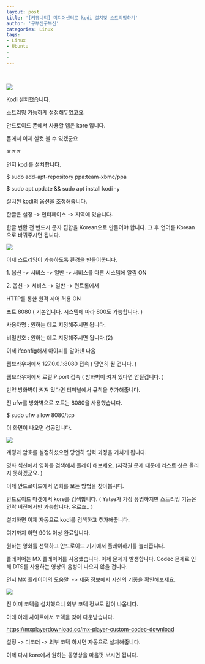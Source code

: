 ```yaml
---
layout: post
title: '[커뮤니티] 미디어센터로 kodi 설치및 스트리밍하기'
author: '구부신구부신'
categories: Linux
tags:
- Linux
- Ubuntu
-
-
---
```



<script> location.href='https://cafe.naver.com/develoid/863566' ; </script>

<p>&nbsp;</p>
<p><img src="https://dthumb-phinf.pstatic.net/?src=%22https%3A%2F%2Fcafeptthumb-phinf.pstatic.net%2FMjAxOTA0MTJfMjIw%2FMDAxNTU1MDc1ODI1NzE4.VyMRd4l8UxIf83Kzn1d6pzi7tfkSNkFmf5zcvOxPJ7sg.Dd0hLipQgJVjr20iOqhYTj_TjKJDTwOxNN5_O2asW9Mg.PNG.searphiel9%2F%25EB%2594%2594%25EB%25B2%25A8_%25EA%25B2%258C%25EC%258B%259C%25EA%25B8%2580.png%3Ftype%3Dw740%22&amp;type=cafe_wa740"></p>
<p>Kodi 설치했습니다.</p>
<p>스트리밍 가능하게 설정해두었고요.</p>
<p>안드로이드 폰에서 사용할 앱은 kore 입니다.</p>
<p>폰에서 이제 실컷 볼 수 있겠군요</p>
<p>ㅎㅎㅎ</p>
<p>먼저 kodi를 설치합니다.&nbsp;</p>
<p>$ sudo add-apt-repository ppa:team-xbmc/ppa</p>
<p>$ sudo apt update &amp;&amp; sudo apt install kodi -y</p>
<p>설치된 kodi의 옵션을 조정해줍니다.&nbsp;</p>
<p>한글은 설정 -&gt; 인터페이스 -&gt; 지역에 있습니다.&nbsp;</p>
<p>한글 변환 전 반드시 문자 집합을 Korean으로 만들어야 합니다. 그 후 언어를 Korean으로 바꿔주시면 됩니다.&nbsp;</p>
<p><img src="https://cafeptthumb-phinf.pstatic.net/MjAxOTA0MTNfMjg2/MDAxNTU1MTQ5MDU5NzY0.uhtRiuUWcED4V6P77HKQpuMZ5wXjZgxMVSvsIO1ZERAg.Yicn7pYcuLBr3wUgoMFDWbLeOivJmJI9vMYNMRA12K4g.PNG.dominant4u/%EC%8A%A4%ED%81%AC%EB%A6%B0%EC%83%B7%2C_2019-04-13_18-50-37.png?type=w740"></p>
<p>이제 스트리밍이 가능하도록 환경을 만들어줍니다.&nbsp;</p>
<p>1. 옵션 -&gt; 서비스 -&gt; 일반 -&gt; 서비스를 다른 시스템에 알림 ON</p>
<p>2. 옵션 -&gt; 서비스 -&gt; 일반 -&gt; 컨트롤에서&nbsp;</p>
<p>HTTP를 통한 원격 제어 허용 ON</p>
<p>포트 8080 ( 기본입니다. 시스템에 따라 800도 가능합니다. )</p>
<p>사용자명 : 원하는 데로 지정해주시면 됩니다.&nbsp;</p>
<p>비밀번호 : 원하는 데로 지정해주시면 됩니다.(2)</p>
<p>이제 ifconfig해서 아이피를 알아낸 다음</p>
<p>웹브라우저에서 127.0.0.1:8080 접속 ( 당연히 될 겁니다. )&nbsp;</p>
<p>웹브라우저에서 로컬IP:port 접속 ( 방화벽이 켜져 있다면 안될겁니다. )</p>
<p>만약 방화벽이 켜져 있다면 터미널에서 규칙을 추가해줍니다.&nbsp;</p>
<p>전 ufw를 방화벽으로 포트는 8080을 사용했습니다.&nbsp;</p>
<p>$ sudo ufw allow 8080/tcp</p>
<p>이 화면이 나오면 성공입니다.&nbsp;</p>
<p><img src="https://cafeptthumb-phinf.pstatic.net/MjAxOTA0MTNfNzAg/MDAxNTU1MTQ5NTY4Mzg4.fhzj9-8mBDFXoi0QezzmHqZtXw1BX3bqcRsgr7meZG4g.joiYJwhk4eq6hhXWM5srYpFwLxQVH9oS1oOp0j6V3dgg.PNG.dominant4u/%EC%8A%A4%ED%81%AC%EB%A6%B0%EC%83%B7%2C_2019-04-13_18-59-15.png?type=w740"></p>
<p>계정과 암호를 설정하셨으면 당연히 입력 과정을 거치게 됩니다.&nbsp;</p>
<p>영화 섹션에서 영화를 검색해서 플레이 해보세요. (저작권 문제 때문에 리스트 샷은 올리지 못하겠군요. )</p>
<p>이제 안드로이드에서 영화를 보는 방법을 찾아봅시다.&nbsp;</p>
<p>안드로이드 마켓에서 kore를 검색합니다. ( Yatse가 가장 유명하지만 스트리밍 기능은 언락 버전에서만 가능합니다. 유료죠.. )</p>
<p>설치하면 이제 자동으로 kodi를 검색하고 추가해줍니다.&nbsp;</p>
<p>여기까지 하면 90% 이상 완료입니다.&nbsp;</p>
<p>원하는 영화를 선택하고 안드로이드 기기에서 플레이하기를 눌러줍니다.&nbsp;</p>
<p>플레이어는 MX 플레이어를 사용했습니다. 이제 문제가 발생합니다. Codec 문제로 인해 DTS를 사용하는 영상의 음성이 나오지 않을 겁니다.</p>
<p>먼저 MX 플레이어의 도움말&nbsp; -&gt; 제품 정보에서 자신의 기종을 확인해보세요.&nbsp;</p>
<p><img src="https://cafeptthumb-phinf.pstatic.net/MjAxOTA0MTNfNTUg/MDAxNTU1MTUwNDEyNjEz.8f2igxl616IVUnh1NC_m9Qwo0GJ0r6vlXfQaO9rzR6Eg.MEejdtBIzKpjHfc-lxypVtDosNP7I1jwYzNaUCPbp9gg.JPEG.dominant4u/Screenshot_20190413-190945_MX_Player.jpg?type=w740"></p>
<p>전 이미 코덱을 설치했으니 외부 코덱 정보도 같이 나옵니다.&nbsp;</p>
<p>아래 아래 사이트에서 코덱을 찾아 다운받습니다.&nbsp;</p>
<p><a href="https://mxplayerdownload.co/mx-player-custom-codec-download">https://mxplayerdownload.co/mx-player-custom-codec-download</a></p>
<p>설정 -&gt; 디코더 -&gt; 외부 코덱 하시면 자동으로 설치해줍니다.&nbsp;</p>
<p>이제 다시 kore에서 원하는 동영상을 마음껏 보시면 됩니다.&nbsp;&nbsp;</p>
<p>&nbsp;</p>
<p>&nbsp;</p>
</p>
<p>&nbsp;</p>
</p>
